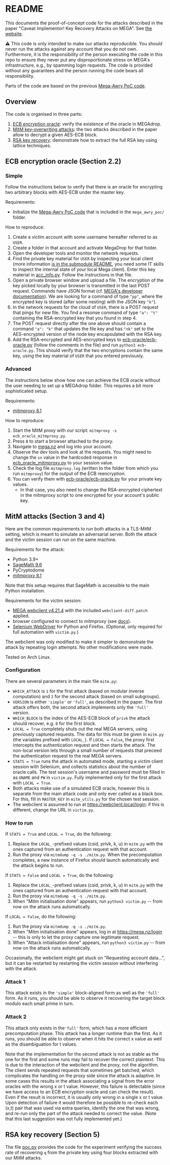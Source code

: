 # README

This documents the proof-of-concept code for the attacks described in the paper "Caveat Implementor! Key Recovery Attacks on MEGA". See [the website](https://mega-tera.github.io).

:warning: This code is only intended to make our attacks reproducible. You should never run the attacks against any account that you do not own. Furthermore, it is the responsibility of the person executing the code in this repo to ensure they never put any disproportionate stress on MEGA's infrastructure, e.g., by spamming login requests. The code is provided without any guarantees and the person running the code bears all responsibility.

Parts of the code are based on the previous [Mega-Awry PoC code](https://github.com/Mega-Awry/attacks-poc).

## Overview

The code is organised in three parts:
1. [ECB encryption oracle](ecb-oracle): verify the existence of the oracle in MEGAdrop.
2. [MitM key-overwriting attacks](mitm): the two attacks described in the paper allow to decrypt a given AES-ECB block.
3. [RSA key recovery](rsa): demonstrate how to extract the full RSA key using lattice techniques. 

## ECB encryption oracle (Section 2.2)

### Simple

Follow the instructions below to verify that there is an oracle for encrypting two arbitrary blocks with AES-ECB under the master key.

Requirements:

- Initialize the [Mega-Awry PoC code](https://github.com/Mega-Awry/attacks-poc) that is included in the `mega_awry_poc/` folder.

How to reproduce:

1. Create a victim account with some username hereafter referred to as `USER`.
2. Create a folder in that account and activate MegaDrop for that folder.
3. Open the developer tools and monitor the network requests.
3. Find the private key material for `USER` by inspecting your local client (more information [is in the submodule README](https://github.com/Mega-Awry/attacks-poc), you need some IT skills to inspect the internal state of your local Mega client). Enter this key material in [acc_info.py](code/ecb-oracle/acc_info_template.py). Follow the instructions in that file.
4. Open a private browser window and upload a file. The encryption of the key picked locally by your browser is transmitted in the last POST request. Commands have JSON format (cf. [MEGA's developer documentation](https://mega.io/doc)). We are looking for a command of type `"pp"`, where the encrypted key is stored (after some nesting) with the JSON key `"k"`).
5. In the network requests for the cloud of `USER`, there is a POST request that pings for new file. You find a resonse command of type `"a": "t"` containing the RSA-encrypted key that you found in step 4.
6. The POST request directly after the one above should contain a command `"a": "k"` that updates the file key and has `"nk"` set to the AES-encrypted version of the node key encapsulated with the RSA key.
7. Add the RSA-encrypted and AES-encrypted keys to [ecb-oracle/ecb-oracle.py](code/ecb-oracle/ecb-oracle.py) (follow the comments in the file) and run `python3 ecb-oracle.py`. This should verify that the two encryptions contain the same key, using the key material of `USER` that you entered previously.

### Advanced

The instructions below show how one can achieve the ECB oracle without the user needing to set up a MEGAdrop folder. This requires a bit more sophisticated setup.

Requirements:

- [mitmproxy 8.1](https://mitmproxy.org/)

How to reproduce:

1. Start the MitM proxy with our script: `mitmproxy -s ecb_oracle_mitmproxy.py`.
2. Press `B` to start a browser attached to the proxy.
3. Navigate to [mega.nz](https://mega.nz) and log into your account.
4. Observe the dev tools and look at the requests. You might need to change the `sn` value in the hardcoded response in [ecb_oracle_mitmproxy.py](code/ecb-oracle/ecb_oracle_mitmproxy.py) to your session value.
5. Check the log file `mitmproxy.log` (written to the folder from which you run `mitmproxy`) for the output of the ECB reencryption.
6. You can verify them with [ecb-oracle/ecb-oracle.py](code/ecb-oracle/ecb-oracle.py) for your private key values.
    - In that case, you also need to change the RSA-encrypted ciphertext in the mitmproxy script to one encrypted for your account's public key.

## MitM attacks (Section 3 and 4)

Here are the common requirements to run both attacks in a TLS-MitM setting, which is meant to simulate an adversarial server. Both the attack and the victim session can run on the same machine.

Requirements for the attack:

- Python 3.9+
- [SageMath 9.6](https://doc.sagemath.org/html/en/installation/index.html)
- PyCryptodome
- [mitmproxy 8.1](https://mitmproxy.org/)

Note that this setup requires that SageMath is accessible to the main Python installation.

Requirements for the victim session:

- [MEGA webclient v4.21.4](https://github.com/meganz/webclient/tree/v4.21.4) with the included `webclient-diff.patch` applied.
- browser configured to connect to mitmproxy (see [docs](https://docs.mitmproxy.org/stable/overview-getting-started/#configure-your-browser-or-device)).
- [Selenium WebDriver](https://www.selenium.dev/documentation/webdriver/getting_started/) for Python and Firefox. (Optional, only required for full automation with `victim.py`.)

The webclient was only modified to make it simpler to demonstrate the attack by repeating login attempts. No other modifications were made.

Tested on Arch Linux.

### Configuration

There are several parameters in the main file `mitm.py`:

- `WHICH_ATTACK` is `1` for the first attack (based on modular inverse computation) and `2` for the second attack (based on small subgroups).
- `VERSION` is either `'simple'` or `'full'`, as described in the paper. The first attack offers both, the second attack implements only the `'full'` version.
- `WHICH_BLOCK` is the index of the AES-ECB block of `privk` the attack should recover, e.g. `0` for the first block.
- `LOCAL = True` completely shuts out the real MEGA servers, using previously captured requests. The data for this must be given in `mitm.py` (the variables prefixed with `LOCAL_`). If `LOCAL = False`, the proxy first intercepts the authentication request and then starts the attack. The non-local version lets through a small number of requests that preceed the authentication request to the real MEGA servers.
- `STATS = True` runs the attack in automated mode, starting a victim client session with Selenium, and collects statistics about the number of oracle calls. The test session's username and password must be filled in as `UNAME` and `PW` in `victim.py`. Fully implemented only for the first attack with `LOCAL = True`.
- Both attacks make use of a simulated ECB oracle, however this is separate from the main attack code and only ever called as a black box. For this, fill in `MASTER_KEY` in `mitm_utils.py` for the chosen test session.
- The webclient is assumed to run at https://webclient.local/login: if this is different, change the URL in `victim.py`.

### How to run

If `STATS = True` and `LOCAL = True`, do the following:

1. Replace the `LOCAL_`-prefixed values (csid, privk, k, u) in `mitm.py` with the ones captured from an authentication request with that account.
2. Run the proxy via `mitmdump -q -s ./mitm.py`. When the precomputation completes, a new instance of Firefox should launch automatically and the attack begins to run.

If `STATS = False` and `LOCAL = True`, do the following:

1. Replace the `LOCAL_`-prefixed values (csid, privk, k, u) in `mitm.py` with the ones captured from an authentication request with that account.
2. Run the proxy via `mitmdump -q -s ./mitm.py`.
3. When "Mitm initialisation done" appears, run `python3 victim.py` -- from now on the attack runs automatically.

If `LOCAL = False`, do the following:

1. Run the proxy via `mitmdump -q -s ./mitm.py`.
2. When "Mitm initialisation done" appears, log in at https://mega.nz/login -- this is only to let the proxy capture one legitimate request.
3. When "Attack initialisation done" appears, run `python3 victim.py` -- from now on the attack runs automatically.

Occasionally, the webclient might get stuck on "Requesting account data...", but it can be restarted by restarting the victim session without interfering with the attack.

### Attack 1

This attack exists in the `'simple'` block-aligned form as well as the `'full'` form. As it runs, you should be able to observe it recovering the target block modulo each small prime in turn.

### Attack 2

This attack only exists in the`'full'` form, which has a more efficient precomputation phase. This attack has a longer runtime than the first. As it runs, you should be able to observe when it hits the correct x value as well as the disambiguation for t values.

Note that the implementation for the second attack is not as stable as the one for the first and some runs may fail to recover the correct plaintext. This is due to the interaction of the webclient and the proxy, not the algorithm. The client sends repeated requests that sometimes get batched, which complicates the handling on the proxy side since the attack is adaptive. In some cases this results in the attack associating a signal from the error oracles with the wrong x or t value. However, this failure is detectable (since we have access to an ECB encryption oracle and can check the result). Even if the result is incorrect, it is usually only wrong in a single x or t value. Upon detection of failure it would therefore be possible to re-check each (x,t) pair that was used via extra queries, identify the one that was wrong, and re-run only the part of the attack needed to correct the value. (Note that this last suggestion was not fully implemented yet.)

## RSA key recovery (Section 5)

The file [poc.py](rsa/poc.py) provides the code for the experiment verifying the success rate of recovering `q` from the private key using four blocks extracted with our MitM attacks.